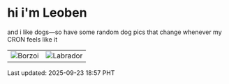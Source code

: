 # hi i'm Leoben

and i like dogs—so have some random dog pics that change whenever my CRON feels like it

|  |  |
|--------|----------|
| ![Borzoi](https://random-dog-vercel.vercel.app/api/random-borzoi?v=1758625020) | ![Labrador](https://random-dog-vercel.vercel.app/api/random-labrador?v=1758625020) |

Last updated: 2025-09-23 18:57 PHT
